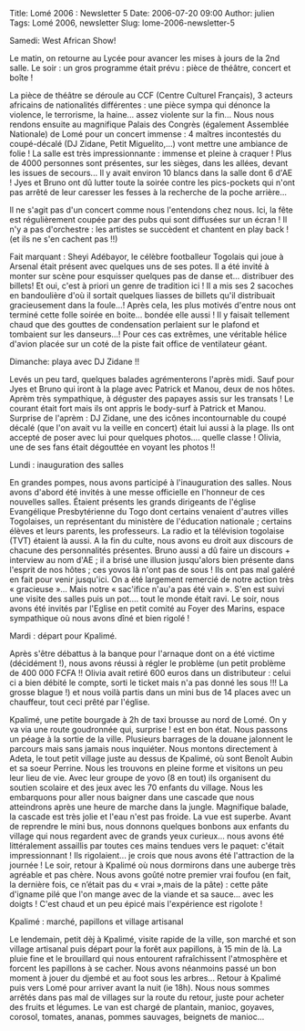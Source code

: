 Title: Lomé 2006 : Newsletter 5
Date: 2006-07-20 09:00
Author: julien
Tags: Lomé 2006, newsletter
Slug: lome-2006-newsletter-5

Samedi: West African Show!

</p>
Le matin, on retourne au Lycée pour avancer les mises à jours de la 2nd
salle. Le soir : un gros programme était prévu : pièce de théâtre,
concert et boîte !

</p>
La pièce de théâtre se déroule au CCF (Centre Culturel Français), 3
acteurs africains de nationalités différentes : une pièce sympa qui
dénonce la violence, le terrorisme, la haine... assez violente sur la
fin... Nous nous rendons ensuite au magnifique Palais des Congrès
(également Assemblée Nationale) de Lomé pour un concert immense : 4
maîtres incontestés du coupé-décalé (DJ Zidane, Petit Miguelito,...)
vont mettre une ambiance de folie ! La salle est très impressionnante :
immense et pleine à craquer ! Plus de 4000 personnes sont présentes, sur
les sièges, dans les allées, devant les issues de secours... Il y avait
environ 10 blancs dans la salle dont 6 d'AE ! Jyes et Bruno ont dû
lutter toute la soirée contre les pics-pockets qui n'ont pas arrêté de
leur caresser les fesses à la recherche de la poche arrière...

</p>
Il ne s'agit pas d'un concert comme nous l'entendons chez nous. Ici, la
fête est régulièrement coupée par des pubs qui sont diffusées sur un
écran ! Il n'y a pas d'orchestre : les artistes se succèdent et chantent
en play back ! (et ils ne s'en cachent pas !!)

</p>
Fait marquant : Sheyi Adébayor, le célèbre footballeur Togolais qui joue
à Arsenal était présent avec quelques uns de ses potes. Il a été invité
à monter sur scène pour esquisser quelques pas de danse et... distribuer
des billets! Et oui, c'est à priori un genre de tradition ici ! Il a mis
ses 2 sacoches en bandoulière d'où il sortait quelques liasses de
billets qu'il distribuait gracieusement dans la foule...! Après cela,
les plus motivés d'entre nous ont terminé cette folle soirée en boite...
bondée elle aussi ! Il y faisait tellement chaud que des gouttes de
condensation perlaient sur le plafond et tombaient sur les danseurs...!
Pour ces cas extrêmes, une véritable hélice d'avion placée sur un coté
de la piste fait office de ventilateur géant.

</p>
Dimanche: playa avec DJ Zidane !!

</p>
Levés un peu tard, quelques balades agrémenterons l'après midi. Sauf
pour Jyes et Bruno qui iront à la plage avec Patrick et Manou, deux de
nos hôtes. Aprèm très sympathique, à déguster des papayes assis sur les
transats ! Le courant était fort mais ils ont appris le body-surf à
Patrick et Manou. Surprise de l'aprèm : DJ Zidane, une des icônes
incontournable du coupé décalé (que l'on avait vu la veille en concert)
était lui aussi à la plage. Ils ont accepté de poser avec lui pour
quelques photos.... quelle classe ! Olivia, une de ses fans était
dégouttée en voyant les photos !!

</p>
Lundi : inauguration des salles

</p>
En grandes pompes, nous avons participé à l'inauguration des salles.
Nous avons d'abord été invités à une messe officielle en l'honneur de
ces nouvelles salles. Étaient présents les grands dirigeants de l'église
Evangélique Presbytérienne du Togo dont certains venaient d'autres
villes Togolaises, un représentant du ministère de l'éducation nationale
; certains élèves et leurs parents, les professeurs. La radio et la
télévision togolaise (TVT) étaient là aussi. A la fin du culte, nous
avons eu droit aux discours de chacune des personnalités présentes.
Bruno aussi a dû faire un discours + interview au nom d'AE ; il a brisé
une illusion jusqu'alors bien présente dans l'esprit de nos hôtes ; ces
yovos là n'ont pas de sous ! Ils ont pas mal galéré en fait pour venir
jusqu'ici. On a été largement remercié de notre action très « gracieuse
»... Mais notre « sac'ifice n'au'a pas été vain ». S'en est suivi une
visite des salles puis un pot.... tout le monde était ravi. Le soir,
nous avons été invités par l'Eglise en petit comité au Foyer des Marins,
espace sympathique où nous avons dîné et bien rigolé !

</p>
Mardi : départ pour Kpalimé.

</p>
Après s'être débattus à la banque pour l'arnaque dont on a été victime
(décidément !), nous avons réussi à régler le problème (un petit
problème de 400 000 FCFA !! Olivia avait retiré 600 euros dans un
distributeur : celui ci a bien débité le compte, sorti le ticket mais
n'a pas donné les sous !!! La grosse blague !) et nous voilà partis dans
un mini bus de 14 places avec un chauffeur, tout ceci prêté par
l'église.

</p>
Kpalimé, une petite bourgade à 2h de taxi brousse au nord de Lomé. On y
va via une route goudronnée qui, surprise ! est en bon état. Nous
passons un péage à la sortie de la ville. Plusieurs barrages de la
douane jalonnent le parcours mais sans jamais nous inquiéter. Nous
montons directement à Adeta, le tout petit village juste au dessus de
Kpalimé, où sont Benoît Aubin et sa soeur Perrine. Nous les trouvons en
pleine forme et visitons un peu leur lieu de vie. Avec leur groupe de
yovo (8 en tout) ils organisent du soutien scolaire et des jeux avec les
70 enfants du village. Nous les embarquons pour aller nous baigner dans
une cascade que nous atteindrons après une heure de marche dans la
jungle. Magnifique balade, la cascade est très jolie et l'eau n'est pas
froide. La vue est superbe. Avant de reprendre le mini bus, nous donnons
quelques bonbons aux enfants du village qui nous regardent avec de
grands yeux curieux... nous avons été littéralement assaillis par toutes
ces mains tendues vers le paquet: c'était impressionnant ! Ils
rigolaient... je crois que nous avons été l'attraction de la journée !
Le soir, retour à Kpalimé où nous dormirons dans une auberge très
agréable et pas chère. Nous avons goûté notre premier vrai foufou (en
fait, la dernière fois, ce n’était pas du « vrai »,mais de la pâte) :
cette pâte d'igname pilé que l'on mange avec de la viande et sa sauce...
avec les doigts ! C'est chaud et un peu épicé mais l'expérience est
rigolote !

</p>
Kpalimé : marché, papillons et village artisanal

</p>
Le lendemain, petit dèj à Kpalimé, visite rapide de la ville, son marché
et son village artisanal puis départ pour la forêt aux papillons, à 15
min de là. La pluie fine et le brouillard qui nous entourent
rafraîchissent l'atmosphère et forcent les papillons à se cacher. Nous
avons néanmoins passé un bon moment à jouer du djembé et au foot sous
les arbres... Retour à Kpalimé puis vers Lomé pour arriver avant la nuit
(ie 18h). Nous nous sommes arrêtés dans pas mal de villages sur la route
du retour, juste pour acheter des fruits et légumes. Le van est chargé
de plantain, manioc, goyaves, corosol, tomates, ananas, pommes sauvages,
beignets de manioc...

</p>

